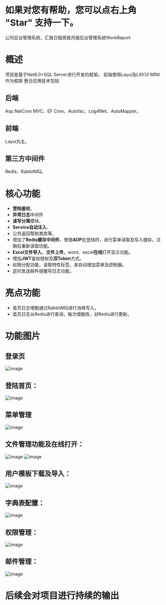 # 如果对您有帮助，您可以点右上角 "Star" 支持一下。

公司后台管理系统，汇报日报周报月报后台管理系统WorkReport

# 概述

项目是基于Net6.0+SQL Server进行开发的框架。
前端使用Layui及LAYUI MINI作为框架
整合应用技术包括

## 后端

Asp.NetCore MVC、EF Core、Autofac、Log4Net、AutoMapper。

## 前端

Layui为主。

## 第三方中间件

Redis、RabbitMQ。

# 核心功能
- **登陆鉴权**、
- **异常日志**中间件
- **读写分离**模块、
- **Service自动注入**、
- 公共返回帮助类库等。
- 增加了**Redis缓存中间件**，使用**AOP**在登陆时，进行菜单读取及写入缓存，过期后重新读取功能。
- **Excel文件导入**，**文件上传**，word、excel**在线**打开显示功能。
- 增加**JWT**鉴权授权及**双Token**方式。
- 权限分配功能，读取特性标签，来自动增加菜单及控制器。
- 定时发送邮件提醒写日志功能。

# 亮点功能
- 首页日志增删通过RabbitMQ进行消峰写入。
- 首页日志从Redis进行查询，每次增删改，对Redis进行更新。

# 功能图片
## 登录页
![image](https://user-images.githubusercontent.com/39639296/175870976-de92998f-6d81-49be-afc2-21402748ab22.png)
## 登陆首页：
![image](https://user-images.githubusercontent.com/39639296/175872429-dd643182-d0ab-47f7-994f-d9151e457c92.png)
## 菜单管理
![image](https://user-images.githubusercontent.com/39639296/175871116-beb5a54c-cc85-4bae-9189-9dfe7085a069.png)
## 文件管理功能及在线打开：
![image](https://user-images.githubusercontent.com/39639296/175871509-af274205-5ce9-4e2f-89ed-5dbafac75354.png)
![image](https://user-images.githubusercontent.com/39639296/175871538-5a309160-d609-4d65-a196-46ba7de961b5.png)
## 用户模板下载及导入：
![image](https://user-images.githubusercontent.com/39639296/175871644-60b53af5-d535-4a15-9395-266c6cf9cada.png)
## 字典表配置：
![image](https://user-images.githubusercontent.com/39639296/175871704-edc18698-9c8c-4e1e-833d-f4ce5c170987.png)
## 权限管理：
![image](https://user-images.githubusercontent.com/39639296/175871752-285ac645-11bb-433a-bfc5-20736d7cc792.png)
## 邮件管理：
![image](https://user-images.githubusercontent.com/39639296/175871813-24468564-0745-4987-9616-e17ec12070ec.png)

# 后续会对项目进行持续的输出
